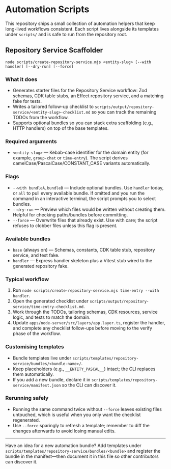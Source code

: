 # Automation Scripts

This repository ships a small collection of automation helpers that keep long-lived workflows consistent. Each script lives alongside its templates under `scripts/` and is safe to run from the repository root.

## Repository Service Scaffolder

```
node scripts/create-repository-service.mjs <entity-slug> [--with handler] [--dry-run] [--force]
```

### What it does

- Generates starter files for the Repository Service workflow: Zod schemas, CDK table stubs, an Effect repository service, and a matching fake for tests.
- Writes a tailored follow-up checklist to `scripts/output/repository-service/<entity-slug>-checklist.md` so you can track the remaining TODOs from the workflow.
- Supports optional bundles so you can stack extra scaffolding (e.g., HTTP handlers) on top of the base templates.

### Required arguments

- `<entity-slug>` — Kebab-case identifier for the domain entity (for example, `group-chat` or `time-entry`). The script derives camelCase/PascalCase/CONSTANT_CASE variants automatically.

### Flags

- `--with bundleA,bundleB` — Include optional bundles. Use `handler` today, or `all` to pull every available bundle. If omitted and you run the command in an interactive terminal, the script prompts you to select bundles.
- `--dry-run` — Preview which files would be written without creating them. Helpful for checking paths/bundles before committing.
- `--force` — Overwrite files that already exist. Use with care; the script refuses to clobber files unless this flag is present.

### Available bundles

- `base` (always on) — Schemas, constants, CDK table stub, repository service, and test fake.
- `handler` — Express handler skeleton plus a Vitest stub wired to the generated repository fake.

### Typical workflow

1. Run `node scripts/create-repository-service.mjs time-entry --with handler`.
2. Open the generated checklist under `scripts/output/repository-service/time-entry-checklist.md`.
3. Work through the TODOs, tailoring schemas, CDK resources, service logic, and tests to match the domain.
4. Update `apps/node-server/src/layers/app.layer.ts`, register the handler, and complete any checklist follow-ups before moving to the verify phase of the workflow.

### Customising templates

- Bundle templates live under `scripts/templates/repository-service/bundles/<bundle-name>/`.
- Keep placeholders (e.g., `__ENTITY_PASCAL__`) intact; the CLI replaces them automatically.
- If you add a new bundle, declare it in `scripts/templates/repository-service/manifest.json` so the CLI can discover it.

### Rerunning safely

- Running the same command twice without `--force` leaves existing files untouched, which is useful when you only want the checklist regenerated.
- Use `--force` sparingly to refresh a template; remember to diff the changes afterwards to avoid losing manual edits.

---

Have an idea for a new automation bundle? Add templates under `scripts/templates/repository-service/bundles/<bundle>` and register the bundle in the manifest—then document it in this file so other contributors can discover it.
